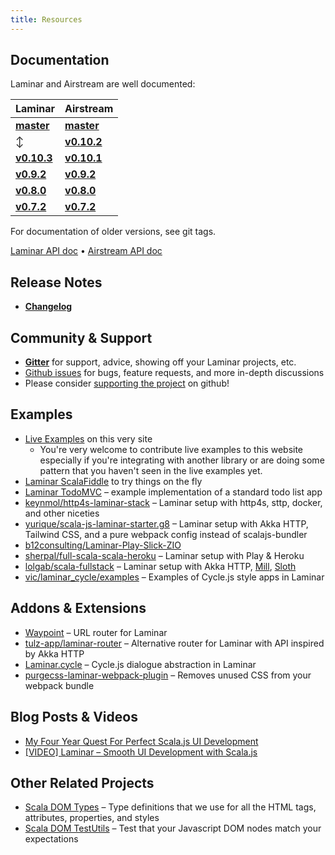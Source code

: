 ```yaml
---
title: Resources
---
```


## Documentation

Laminar and Airstream are well documented: 

| Laminar | Airstream |
| :--- | :--- |
| **[master](https://github.com/raquo/Laminar/blob/master/docs/Documentation.md)** | **[master](https://github.com/raquo/Airstream/blob/master/README.md)** |
| ↕ | **[v0.10.2](https://github.com/raquo/Airstream/blob/v0.10.2/README.md)** |
| **[v0.10.3](https://github.com/raquo/Laminar/blob/v0.10.3/docs/Documentation.md)** | **[v0.10.1](https://github.com/raquo/Airstream/blob/v0.10.1/README.md)** |
| **[v0.9.2](https://github.com/raquo/Laminar/blob/v0.9.2/docs/Documentation.md)** | **[v0.9.2](https://github.com/raquo/Airstream/blob/v0.9.2/README.md)** |
| **[v0.8.0](https://github.com/raquo/Laminar/blob/v0.8.0/docs/Documentation.md)** | **[v0.8.0](https://github.com/raquo/Airstream/blob/v0.8.0/README.md)** |
| **[v0.7.2](https://github.com/raquo/Laminar/blob/v0.7.2/docs/Documentation.md)** | **[v0.7.2](https://github.com/raquo/Airstream/blob/v0.7.2/README.md)** |

For documentation of older versions, see git tags.

[Laminar API doc](https://javadoc.io/doc/com.raquo/laminar_sjs1_2.13/latest/com/raquo/laminar/index.html) • [Airstream API doc](https://javadoc.io/doc/com.raquo/airstream_sjs1_2.13/latest/index.html)


## Release Notes 

* **[Changelog](https://github.com/raquo/Laminar/blob/master/CHANGELOG.md)**


## Community & Support

* **[Gitter](https://gitter.im/Laminar_/Lobby)** for support, advice, showing off your Laminar projects, etc.
* [Github issues](https://github.com/raquo/laminar/issues) for bugs, feature requests, and more in-depth discussions
* Please consider [supporting the project](https://github.com/sponsors/raquo) on github!


## Examples
* [Live Examples](https://laminar.dev/examples/basic) on this very site
  * You're very welcome to contribute live examples to this website especially if you're integrating with another library or are doing some pattern that you haven't seen in the live examples yet.
* [Laminar ScalaFiddle](https://scalafiddle.io/sf/3SDr2ii/36) to try things on the fly
* [Laminar TodoMVC](https://github.com/raquo/laminar-examples) – example implementation of a standard todo list app
* [keynmol/http4s-laminar-stack](https://github.com/keynmol/http4s-laminar-stack) – Laminar setup with http4s, sttp, docker, and other niceties
* [yurique/scala-js-laminar-starter.g8](https://github.com/yurique/scala-js-laminar-starter.g8) – Laminar setup with Akka HTTP, Tailwind CSS, and a pure webpack config instead of scalajs-bundler 
* [b12consulting/Laminar-Play-Slick-ZIO](https://github.com/b12consulting/Laminar-Play-Slick-ZIO)
* [sherpal/full-scala-scala-heroku](https://github.com/sherpal/full-scala-scala-heroku) – Laminar setup with Play & Heroku
* [lolgab/scala-fullstack](https://github.com/lolgab/scala-fullstack) – Laminar setup with Akka HTTP, [Mill](https://github.com/lihaoyi/mill), [Sloth](https://github.com/cornerman/sloth)
* [vic/laminar_cycle/examples](https://github.com/vic/laminar_cycle/tree/master/examples) – Examples of Cycle.js style apps in Laminar



## Addons & Extensions

* [Waypoint](https://github.com/raquo/Waypoint) – URL router for Laminar
* [tulz-app/laminar-router](https://github.com/tulz-app/laminar-router) – Alternative router for Laminar with API inspired by Akka HTTP
* [Laminar.cycle](https://github.com/vic/laminar_cycle) – Cycle.js dialogue abstraction in Laminar
* [purgecss-laminar-webpack-plugin](https://github.com/yurique/purgecss-laminar-webpack-plugin) – Removes unused CSS from your webpack bundle



## Blog Posts & Videos

* [My Four Year Quest For Perfect Scala.js UI Development](https://dev.to/raquo/my-four-year-quest-for-perfect-scala-js-ui-development-b9a)
* [[VIDEO] Laminar – Smooth UI Development with Scala.js](https://www.youtube.com/watch?v=L_AHCkl6L-Q)



## Other Related Projects

- [Scala DOM Types](https://github.com/raquo/scala-dom-types) – Type definitions that we use for all the HTML tags, attributes, properties, and styles
- [Scala DOM TestUtils](https://github.com/raquo/scala-dom-testutils) – Test that your Javascript DOM nodes match your expectations
